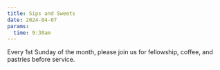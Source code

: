 ```yaml
---
title: Sips and Sweets
date: 2024-04-07
params:
  time: 9:30am
---
```


Every 1st Sunday of the month, please join us for fellowship, coffee, and pastries before service.
